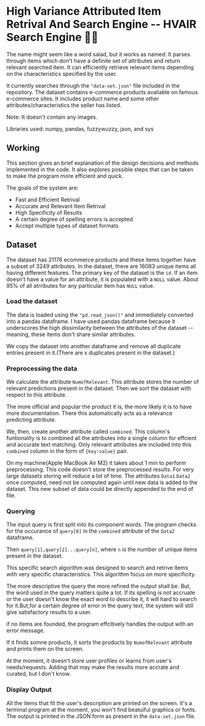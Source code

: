 # High Variance Attributed Item Retrival And Search Engine  -- HVAIR Search Engine 🔎👀

The name might seem like a word salad, but it works as named: It parses through items which don't have a definite set of attributes and return relevant searched item. It can efficiently retrieve relevant items depending on the characteristics specified by the user. 

It currently searches through the ```"data-set.json"``` file included in the repository. The dataset contains e-commerce products avaliable on famous e-commerce sites. It includes product name and some other attributes/characteristics the seller has listed. 

Note: It doesn't contain any images.

Libraries used: numpy, pandas, fuzzywuzzy, json, and sys

## Working

This section gives an brief explanation of the design decisions and methods implemented in the code. It also explores possible steps that can be taken to make the program more efficient and quick. 

The goals of the system are:
 - Fast and Efficient Retrival
 - Accurate and Relevant Item Retrival
 - High Specificity of Results
 - A certain degree of spelling errors is accepted
 - Accept multiple types of dataset formats

 ## Dataset

 The dataset has 21176 ecommerce products and these items together have a subset of 3249 attributes. In the dataset, there are 16083 unique items all having different features. The primary key of the dataset is the ```id```. If an item doesn't have a value for an attribute, it is populated with a ```NULL``` value. About 95% of all atrributes for any particular item has ```NULL``` value.    

### Load the dataset

The data is loaded using the ```"pd.read_json()"``` and immediately converted into a pandas dataframe. I have used pandas dataframe because it underscores the high dissimilarity between the attributes of the dataset -- meaning, these items don't share similar attributes.

We copy the dataset into another dataframe and remove all duplicate entries present in it.(There are x duplicates present in the dataset.)

### Preprocessing the data

We calculate the attribute `NumofRelevant`. This attribute stores the number of relevant predictions present in the dataset. Then we sort the dataset with respect to this attribute.

The more official and popular the product it is, the more likely it is to have more documentation. There this automatically acts as a relevance predicting attribute.

We, then, create another attribute called `combined`. This column's funtionality is to combined all the attributes into a single column for effcient and accurate text matching. Only relevant attributes are included into this `combined` column in the form of `{key:value}` pair.

On my machine(Apple MacBook Air M2) it takes about 1 min to perform preprocessing. This code doesn't store the preprocessed results. For very large datasets storing will reduce a lot of time. The attributes ```Data1``` ```Data2``` once computed, need not be computed again until new data is added to the dataset. This new subset of data could be directly appended to the end of file.

### Querying

The input query is first split into its component words. The program checks for the occurance of ```query[0]``` in the ```combined``` attribute of the ```Data2``` dataframe.

Then ```query[1],query[2]...query[n]```, where ```n``` is the number of unique items present in the dataset.

This specific search algorithm was designed to search and retrive items with very specific characteristics. This algorithm focus on more specificity.

The more descriptive the query the more refined the output shall be. But, the word used in the query matters quite a lot. If its spelling is not accruate or the user doesn't know the exact word to describe it, it will hard to search for it.But,for a certain degree of error in the query text, the system will still give satisfactory results to a user. 

if no items are founded, the program effcitively handles the output with an error message.

If it finds somne products, it sorts the products by ```NumofRelevant``` attribute and prints them on the screen.

At the moment, it doesn't store user profiles or learns from user's needs/requests. Adding that may make the results more accrate and curated, but I don't know.

### Display Output


All the items that fit the user's description are printed on the screen. It's a terminal program at the moment, you won't find beatuiful graphics or fonts. The output is printed in the JSON form as present in the ```data-set.json``` file.